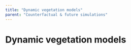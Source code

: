 ```yaml
---
title: "Dynamic vegetation models"
parent: "Counterfactual & future simulations"
---
```



# Dynamic vegetation models
